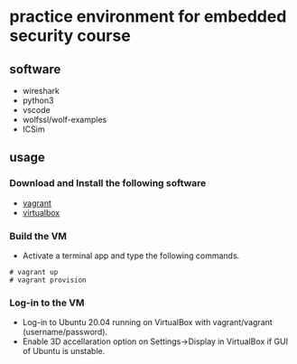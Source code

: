 # practice environment for embedded security course

## software
- wireshark
- python3
- vscode
- wolfssl/wolf-examples
- ICSim

## usage

### Download and Install the following software

- [vagrant](https://www.vagrantup.com/downloads)
- [virtualbox](https://www.virtualbox.org/wiki/Downloads)

### Build the VM

- Activate a terminal app and type the following commands.
```
# vagrant up
# vagrant provision
```

### Log-in to the VM
- Log-in to Ubuntu 20.04 running on VirtualBox with vagrant/vagrant (username/password).
- Enable 3D accellaration option on Settings->Display in VirtualBox if GUI of Ubuntu is unstable.

